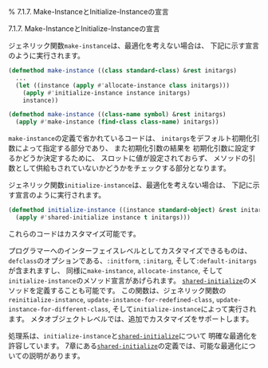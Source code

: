 % 7.1.7. Make-InstanceとInitialize-Instanceの宣言

7.1.7. Make-InstanceとInitialize-Instanceの宣言


ジェネリック関数`make-instance`は、最適化を考えない場合は、
下記に示す宣言のように実行されます。

```lisp
(defmethod make-instance ((class standard-class) &rest initargs)
  ...
  (let ((instance (apply #'allocate-instance class initargs)))
    (apply #'initialize-instance instance initargs)
    instance))

(defmethod make-instance ((class-name symbol) &rest initargs)
  (apply #'make-instance (find-class class-name) initargs))
```

`make-instance`の定義で省かれているコードは、
`initargs`をデフォルト初期化引数によって指定する部分であり、
また初期化引数の結果を
初期化引数に設定するかどうか決定するために、
スロットに値が設定されておらず、
メソッドの引数として供給もされていないかどうかをチェックする部分となります。

ジェネリック関数`initialize-instance`は、最適化を考えない場合は、
下記に示す宣言のように実行されます。

```lisp
(defmethod initialize-instance ((instance standard-object) &rest initargs)
  (apply #'shared-initialize instance t initargs)))
```

これらのコードはカスタマイズ可能です。

プログラマーへのインターフェイスレベルとしてカスタマイズできるものは、
`defclass`のオプションである、`:initform`, `:initarg`, 
そして`:default-initargs`が含まれますし、
同様に`make-instance`, `allocate-instance`,
そして`initialize-instance`のメソッド宣言があげられます。
[`shared-initialize`](7.7.shared-initialize.html)のメソッドを定義することも可能です。
この関数は、ジェネリック関数の`reinitialize-instance`,
`update-instance-for-redefined-class`, 
`update-instance-for-different-class`,
そして`initialize-instance`によって実行されます。
メタオブジェクトレベルでは、追加でカスタマイズをサポートします。

処理系は、`initialize-instance`と[`shared-initialize`](7.7.shared-initialize.html)について
明確な最適化を許容しています。
7章にある[`shared-initialize`](7.7.shared-initialize.html)の定義では、可能な最適化についての説明があります。

